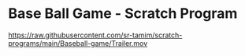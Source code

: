 # Base Ball Game - Scratch Program

https://raw.githubusercontent.com/sr-tamim/scratch-programs/main/Baseball-game/Trailer.mov